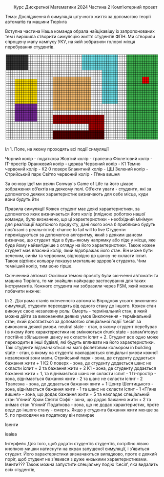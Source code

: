 &emsp;&emsp;Курс Дискретної Математики 2024
Частина 2
Комп’ютерний проект

Тема: Дослідження й симуляція 
штучного життя за
допомогою теорії автоматів 
та машини Тюрінга

Вступна частина
Наша команда обрала найцікавішу із запропонованих тем і вирішила створити симуляцію життя студентів ФПН. Ми створили спрощену мапу кампусу УКУ, на якій зобразили головні місця перебування студентів.

![alt text](readme_images/image.png)

<p align="justify"> Іл 1. Поле, на якому проходять всі події симуляції </p>

	
Чорний колір - податкова
Жовтий колір - трапезна
Фіолетовий колір - IT-простір
Оранжевий колір - церква
Червоний колір - К1
Темно червоний колір - К2 0 поверх
Блакитний колір - ЦШ
Зелений колір - Стрийський парк
Світло червоний колір - П’яна вишня


За основу ідеї ми взяли Conway's Game of Life та його цікаве зображення об’єктів на деякому полі. Об’єкти уваги - студенти, які за допомогою деяких характеристик визначають для себе місце, куди вони будуть йти

Правила симуляції
Кожен студент має деякі характеристики, за допомогою яких визначається його колір (плідною роботою нашої команди, було визначено, що ці характеристики - необхідний мінімум для реалізації вартісного продукту, дані якого хоча б приблизно будуть пов'язані з реальністю):
chance to fail
will to live
Студенти переміщуються за допомогою алгоритму, який з деяким шансом визначає, що студент піде в будь-якому напрямку або піде у місце, яке буде йому найвигідніше з огляду на його характеристики. 
Також кожен студент має власний колір, який відображає його стан. Він може бути зеленим, синім та червоним, відповідно до шансу не скласти іспит. Також відтінок кольору показує ментальне здоров’я студента. Чим темніший колір, тим воно гірше.

Скінченний автомат
Оскільки темою проєкту були скінченні автомати та машина Тюрінга, то ми знайшли найкраще застосування для таких інструментів. Кожного студента ми зобразили через FSM, який можна побачити нижче:

Іл 2. Діаграма станів скінченного автомата
Впродовж усього виконання  симуляції, студенти переходять від одного стану до іншого. Кожен стан виконує свою незалежну роль:
Смерть - термінальний стан, в який можна дійти за виконанням деяких умов
Виключення - термінальний стан, який досягається за допомогою спеціальної події ‘сесія’ за виконання деякої умови.
neutral state - стан, в якому студент перебуває і в якому його характеристики не змінюються
drunk state - запам’ятовує постійне збільшення шансу не скласти іспит + 2. Студент все одно може переходити в інші будівлі, які будуть впливати на його характеристики. Такі студенти відзначаються на мапі фіолетовим кольором
in building state - стан, в якому на студента накладаються спеціальні умови кожної незалежної зони мапи.
Стрийський парк - зона, де студенту додається бажання жити + 1
К2 0 поверх - зона, де студенту додається шанс не скласти іспит + 2 та бажання жити + 2
К1 - зона, де студенту додається бажання жити + 1, та віднімається шанс не скласти іспит - 1
Іт-простір - зона, віднімається бажання жити - 2 та шанс не скласти іспит - 2
Трапезна - зона, де додається бажання жити + 1
Центр Шептицького - зона, віднімається бажання жити - 1 та шанс не скласти іспит - 1
«П'яна вишня» - зона, що додає бажання жити + 5 та накладає спеціальний стан ʼп’янийʼ
Храм Святої Софії - зона, що додає бажання жити + 2 та знімає стан ‘п’яний’
Податкова - зона, що не додає характеристик, проте веде до іншого стану - смерть. Якщо у студента бажання жити менше за 5, по приходячи на податкову він помирає


Івенти

іваіва



Інтерфейс
Для того, щоб додати студентів студентів, потрібно лівою кнопкою мишки натиснути на екран запущеної симуляції, і з’явиться студент. Його характеристики визначаються випадково, проте є деякий поріг, щоб студент не з'явився з дуже низькими характеристиками. Івенти???
Також можна запустити спеціальну подію ‘сесія’, яка видалить всіх студентів, 




